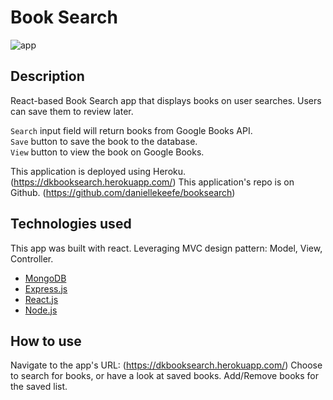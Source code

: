 # Book Search

![app](client/public/images/screenshot.gif)

## Description

React-based Book Search app that displays books on user searches. Users can save them to review later. 

`Search` input field will return books from Google Books API. <br>
`Save` button to save the book to the database.<br>
`View` button to view the book on Google Books.

This application is deployed using Heroku. (https://dkbooksearch.herokuapp.com/)
This application's repo is on Github. (https://github.com/daniellekeefe/booksearch)


## Technologies used

This app was built with react.
Leveraging MVC design pattern: Model, View, Controller.

- [MongoDB](https://mongodb.com)
- [Express.js](https://expressjs.com)
- [React.js](https://reactjs.org/)
- [Node.js](https://nodejs.org/en/)


## How to use
Navigate to the app's URL: (https://dkbooksearch.herokuapp.com/)
Choose to search for books, or have a look at saved books. 
Add/Remove books for the saved list. 
